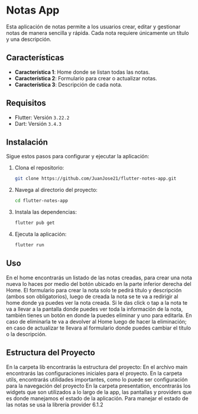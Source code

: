 # Notas App

Esta aplicación de notas permite a los usuarios crear, editar y gestionar notas de manera sencilla y rápida. Cada nota requiere únicamente un título y una descripción.

## Características

- **Característica 1**: Home donde se listan todas las notas.
- **Característica 2**: Formulario para crear o actualizar notas.
- **Característica 3**: Descripción de cada nota.

## Requisitos

- Flutter: Versión `3.22.2`
- Dart: Versión `3.4.3`

## Instalación

Sigue estos pasos para configurar y ejecutar la aplicación:

1. Clona el repositorio:

   ```bash
   git clone https://github.com/JuanJose21/flutter-notes-app.git
   ```

2. Navega al directorio del proyecto:

   ```bash
   cd flutter-notes-app
   ```

3. Instala las dependencias:

   ```bash
   flutter pub get
   ```

4. Ejecuta la aplicación:

   ```bash
   flutter run
   ```

## Uso

En el home encontrarás un listado de las notas creadas, para crear una nota nueva lo haces por medio del botón ubicado en la parte inferior derecha del Home. El formulario para crear la nota solo te pedirá título y descripción (ambos son obligatorios), luego de creada la nota se te va a redirigir al home donde ya puedes ver la nota creada.
Si le das click o tap a la nota te va a llevar a la pantalla donde puedes ver toda la información de la nota, también tienes un botón en donde la puedes eliminar y uno para editarla. En caso de eliminarla te va a devolver al Home luego de hacer la eliminación; en caso de actualizar te llevara al formulario donde puedes cambiar el título o la descripción.

## Estructura del Proyecto

En la carpeta lib encontrarás la estructura del proyecto:
En el archivo main encontrarás las configuraciones iniciales para el proyecto.
En la carpeta utils, encontrarás utilidades importantes, como lo puede ser configuración para la navegación del proyecto
En la carpeta presentation, encontrarás los widgets que son utilizados a lo largo de la app, las pantallas y providers que es donde manejamos el estado de la aplicación.
Para manejar el estado de las notas se usa la librería provider 6.1.2
